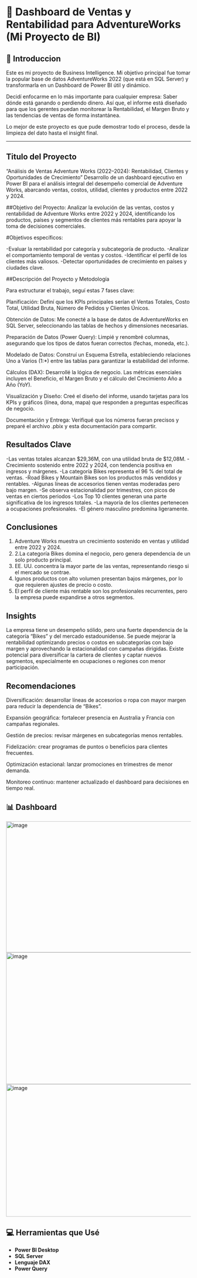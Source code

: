 # 🚀 Dashboard de Ventas y Rentabilidad para AdventureWorks (Mi Proyecto de BI)

## 🌟 Introduccion

Este es mi proyecto de Business Intelligence. Mi objetivo principal fue tomar la popular base de datos AdventureWorks 2022 (que está en SQL Server) y transformarla en un Dashboard de Power BI útil y dinámico.

Decidí enfocarme en lo más importante para cualquier empresa: Saber dónde está ganando o perdiendo dinero. Así que, el informe está diseñado para que los gerentes puedan monitorear la Rentabilidad, el Margen Bruto y las tendencias de ventas de forma instantánea.

Lo mejor de este proyecto es que pude demostrar todo el proceso, desde la limpieza del dato hasta el insight final.

---
## Titulo del Proyecto
“Análisis de Ventas Adventure Works (2022–2024): Rentabilidad, Clientes y Oportunidades de Crecimiento”
Desarrollo de un dashboard ejecutivo en Power BI para el análisis integral del desempeño comercial de Adventure Works, abarcando ventas, costos, utilidad, clientes y productos entre 2022 y 2024.

##Objetivo del Proyecto:
Analizar la evolución de las ventas, costos y rentabilidad de Adventure Works entre 2022 y 2024, identificando los productos, países y segmentos de clientes más rentables para apoyar la toma de decisiones comerciales.

#Objetivos específicos:

-Evaluar la rentabilidad por categoría y subcategoría de producto.
-Analizar el comportamiento temporal de ventas y costos.
-Identificar el perfil de los clientes más valiosos.
-Detectar oportunidades de crecimiento en países y ciudades clave.

##Descripción del Proyecto y Metodología

Para estructurar el trabajo, seguí estas 7 fases clave:

Planificación: Definí que los KPIs principales serían el Ventas Totales, Costo Total, Utilidad Bruta, Número de Pedidos y Clientes Únicos.

Obtención de Datos: Me conecté a la base de datos de AdventureWorks en SQL Server, seleccionando las tablas de hechos y dimensiones necesarias.

Preparación de Datos (Power Query): Limpié y renombré columnas, asegurando que los tipos de datos fueran correctos (fechas, moneda, etc.).

Modelado de Datos: Construí un Esquema Estrella, estableciendo relaciones Uno a Varios (1:*) entre las tablas para garantizar la estabilidad del informe.

Cálculos (DAX): Desarrollé la lógica de negocio. Las métricas esenciales incluyen el Beneficio, el Margen Bruto y el cálculo del Crecimiento Año a Año (YoY).

Visualización y Diseño: Creé el diseño del informe, usando tarjetas para los KPIs y gráficos (línea, dona, mapa) que responden a preguntas específicas de negocio.

Documentación y Entrega: Verifiqué que los números fueran precisos y preparé el archivo .pbix y esta documentación para compartir.

## Resultados Clave 
-Las ventas totales alcanzan $29,36M, con una utilidad bruta de $12,08M.
-Crecimiento sostenido entre 2022 y 2024, con tendencia positiva en ingresos y márgenes.
-La categoría Bikes representa el 96 % del total de ventas.
-Road Bikes y Mountain Bikes son los productos más vendidos y rentables.
-Algunas líneas de accesorios tienen ventas moderadas pero bajo margen.
-Se observa estacionalidad por trimestres, con picos de ventas en ciertos periodos
-Los Top 10 clientes generan una parte significativa de los ingresos totales.
-La mayoría de los clientes pertenecen a ocupaciones profesionales.
-El género masculino predomina ligeramente.

## Conclusiones
1. Adventure Works muestra un crecimiento sostenido en ventas y utilidad entre 2022 y 2024.
2. 2.La categoría Bikes domina el negocio, pero genera dependencia de un solo producto principal.
3. EE. UU. concentra la mayor parte de las ventas, representando riesgo si el mercado se contrae.
4. lgunos productos con alto volumen presentan bajos márgenes, por lo que requieren ajustes de precio o costo.
5. El perfil de cliente más rentable son los profesionales recurrentes, pero la empresa puede expandirse a otros segmentos.

## Insights 
La empresa tiene un desempeño sólido, pero una fuerte dependencia de la categoría “Bikes” y del mercado estadounidense.
Se puede mejorar la rentabilidad optimizando precios o costos en subcategorías con bajo margen y aprovechando la estacionalidad con campañas dirigidas.
Existe potencial para diversificar la cartera de clientes y captar nuevos segmentos, especialmente en ocupaciones o regiones con menor participación.

## Recomendaciones

Diversificación: desarrollar líneas de accesorios o ropa con mayor margen para reducir la dependencia de “Bikes”.

Expansión geográfica: fortalecer presencia en Australia y Francia con campañas regionales.

Gestión de precios: revisar márgenes en subcategorías menos rentables.

Fidelización: crear programas de puntos o beneficios para clientes frecuentes.

Optimización estacional: lanzar promociones en trimestres de menor demanda.

Monitoreo continuo: mantener actualizado el dashboard para decisiones en tiempo real.



## 📊 Dashboard
<img width="637" height="357" alt="image" src="https://github.com/user-attachments/assets/6e30011f-4110-4db9-9d95-5706ae5097a0" />
<img width="638" height="359" alt="image" src="https://github.com/user-attachments/assets/16072082-9cb6-497f-a84f-a9d7fa9b3a5e" />
<img width="638" height="361" alt="image" src="https://github.com/user-attachments/assets/f138f845-cae3-4982-a7b2-95605ac7e67e" />



## 💻 Herramientas que Usé

* **Power BI Desktop** 
* **SQL Server** 
* **Lenguaje DAX** 
* **Power Query** 
